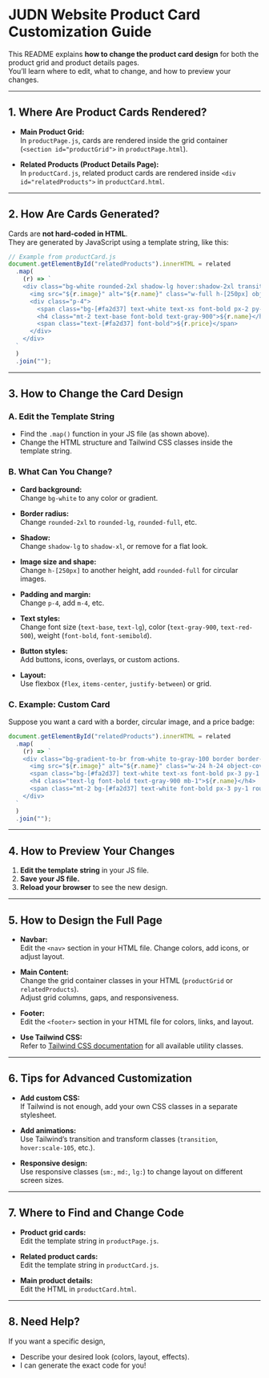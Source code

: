 # JUDN Website Product Card Customization Guide

This README explains **how to change the product card design** for both the product grid and product details pages.  
You’ll learn where to edit, what to change, and how to preview your changes.

---

## 1. Where Are Product Cards Rendered?

- **Main Product Grid:**  
  In `productPage.js`, cards are rendered inside the grid container (`<section id="productGrid">` in `productPage.html`).

- **Related Products (Product Details Page):**  
  In `productCard.js`, related product cards are rendered inside `<div id="relatedProducts">` in `productCard.html`.

---

## 2. How Are Cards Generated?

Cards are **not hard-coded in HTML**.  
They are generated by JavaScript using a template string, like this:

```javascript
// Example from productCard.js
document.getElementById("relatedProducts").innerHTML = related
  .map(
    (r) => `
    <div class="bg-white rounded-2xl shadow-lg hover:shadow-2xl transition cursor-pointer" onclick="localStorage.setItem('selectedProductId', ${r.id}); window.location.href='productCard.html'">
      <img src="${r.image}" alt="${r.name}" class="w-full h-[250px] object-cover rounded-t-2xl"/>
      <div class="p-4">
        <span class="bg-[#fa2d37] text-white text-xs font-bold px-2 py-1 rounded-full">${r.tag}</span>
        <h4 class="mt-2 text-base font-bold text-gray-900">${r.name}</h4>
        <span class="text-[#fa2d37] font-bold">${r.price}</span>
      </div>
    </div>
  `
  )
  .join("");
```

---

## 3. How to Change the Card Design

### **A. Edit the Template String**

- Find the `.map()` function in your JS file (as shown above).
- Change the HTML structure and Tailwind CSS classes inside the template string.

### **B. What Can You Change?**

- **Card background:**  
  Change `bg-white` to any color or gradient.

- **Border radius:**  
  Change `rounded-2xl` to `rounded-lg`, `rounded-full`, etc.

- **Shadow:**  
  Change `shadow-lg` to `shadow-xl`, or remove for a flat look.

- **Image size and shape:**  
  Change `h-[250px]` to another height, add `rounded-full` for circular images.

- **Padding and margin:**  
  Change `p-4`, add `m-4`, etc.

- **Text styles:**  
  Change font size (`text-base`, `text-lg`), color (`text-gray-900`, `text-red-500`), weight (`font-bold`, `font-semibold`).

- **Button styles:**  
  Add buttons, icons, overlays, or custom actions.

- **Layout:**  
  Use flexbox (`flex`, `items-center`, `justify-between`) or grid.

### **C. Example: Custom Card**

Suppose you want a card with a border, circular image, and a price badge:

```javascript
document.getElementById("relatedProducts").innerHTML = related
  .map(
    (r) => `
    <div class="bg-gradient-to-br from-white to-gray-100 border border-gray-300 rounded-xl shadow-xl p-4 flex flex-col items-center hover:scale-105 transition cursor-pointer" onclick="localStorage.setItem('selectedProductId', ${r.id}); window.location.href='productCard.html'">
      <img src="${r.image}" alt="${r.name}" class="w-24 h-24 object-cover rounded-full mb-4"/>
      <span class="bg-[#fa2d37] text-white text-xs font-bold px-3 py-1 rounded-full mb-2">${r.tag}</span>
      <h4 class="text-lg font-bold text-gray-900 mb-1">${r.name}</h4>
      <span class="mt-2 bg-[#fa2d37] text-white font-bold px-3 py-1 rounded-lg">${r.price}</span>
    </div>
  `
  )
  .join("");
```

---

## 4. How to Preview Your Changes

1. **Edit the template string** in your JS file.
2. **Save your JS file.**
3. **Reload your browser** to see the new design.

---

## 5. How to Design the Full Page

- **Navbar:**  
  Edit the `<nav>` section in your HTML file. Change colors, add icons, or adjust layout.

- **Main Content:**  
  Change the grid container classes in your HTML (`productGrid` or `relatedProducts`).  
  Adjust grid columns, gaps, and responsiveness.

- **Footer:**  
  Edit the `<footer>` section in your HTML file for colors, links, and layout.

- **Use Tailwind CSS:**  
  Refer to [Tailwind CSS documentation](https://tailwindcss.com/docs) for all available utility classes.

---

## 6. Tips for Advanced Customization

- **Add custom CSS:**  
  If Tailwind is not enough, add your own CSS classes in a separate stylesheet.

- **Add animations:**  
  Use Tailwind’s transition and transform classes (`transition`, `hover:scale-105`, etc.).

- **Responsive design:**  
  Use responsive classes (`sm:`, `md:`, `lg:`) to change layout on different screen sizes.

---

## 7. Where to Find and Change Code

- **Product grid cards:**  
  Edit the template string in `productPage.js`.

- **Related product cards:**  
  Edit the template string in `productCard.js`.

- **Main product details:**  
  Edit the HTML in `productCard.html`.

---

## 8. Need Help?

If you want a specific design,

- Describe your desired look (colors, layout, effects).
- I can generate the exact code for you!

